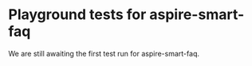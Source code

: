 # Playground tests for aspire-smart-faq
We are still awaiting the first test run for aspire-smart-faq.

